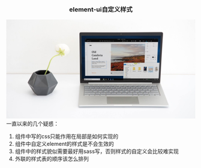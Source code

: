<div style="text-align:center;">
    <h3>
        element-ui自定义样式
    </h3>
    <img src="./static/imgs/windows.png">
</div>
一直以来的几个疑惑：

1. 组件中写的css只能作用在局部是如何实现的
2. 组件中自定义element的样式是不会生效的
3. 组件中的样式貌似需要最好用sass写，否则样式的自定义会比较难实现
4. 外联的样式表的顺序该怎么排列